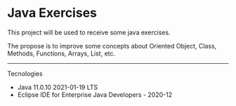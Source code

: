 # Java Exercises

This project will be used to receive some java exercises. 

The propose is to improve some concepts about Oriented Object, Class, Methods, Functions, Arrays, List, etc.

---------------------------------------------------------------------------------------------

Tecnologies
- Java 11.0.10 2021-01-19 LTS
- Eclipse IDE for Enterprise Java Developers - 2020-12
